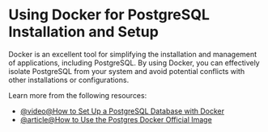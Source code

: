# Using Docker for PostgreSQL Installation and Setup

Docker is an excellent tool for simplifying the installation and management of applications, including PostgreSQL. By using Docker, you can effectively isolate PostgreSQL from your system and avoid potential conflicts with other installations or configurations.

Learn more from the following resources:

- [@video@How to Set Up a PostgreSQL Database with Docker](https://www.youtube.com/watch?v=RdPYA-wDhTA)
- [@article@How to Use the Postgres Docker Official Image](https://www.docker.com/blog/how-to-use-the-postgres-docker-official-image/)